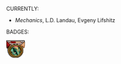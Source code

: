 CURRENTLY:

- *Mechanics*, L.D. Landau, Evgeny Lifshitz

BADGES: 

![Completed *Mechanics*](badge2.png)
